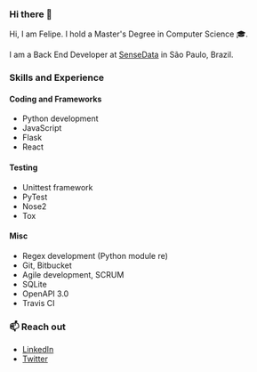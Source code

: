 ### Hi there 👋

Hi, I am Felipe. I hold a Master's Degree in Computer Science 🎓.

I am a Back End Developer at [SenseData](https://www.sensedata.com.br/) in São Paulo, Brazil.

### Skills and Experience
#### Coding and Frameworks 
- Python development
- JavaScript
- Flask
- React

#### Testing
- Unittest framework
- PyTest
- Nose2
- Tox

#### Misc
- Regex development (Python module re)
- Git, Bitbucket
- Agile development, SCRUM
- SQLite
- OpenAPI 3.0
- Travis CI

### 📫 Reach out
- [LinkedIn](https://www.linkedin.com/in/felipecoralsasso/)
- [Twitter](https://twitter.com/felipecsasso)

<!--
**felipesasso/felipesasso** is a ✨ _special_ ✨ repository because its `README.md` (this file) appears on your GitHub profile.

Here are some ideas to get you started:

- 🔭 I’m currently working on ...
- 🌱 I’m currently learning ...
- 👯 I’m looking to collaborate on ...
- 🤔 I’m looking for help with ...
- 💬 Ask me about ...
- 📫 How to reach me: ...
- 😄 Pronouns: ...
- ⚡ Fun fact: ...
-->

